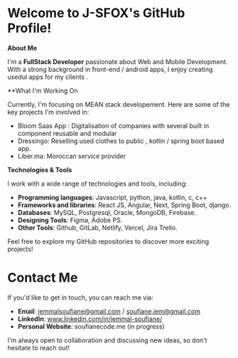 
# Welcome to J-SFOX's GitHub Profile!

 **About Me**

I'm a **FullStack Developer** passionate about Web and Mobile Development. With a strong background in front-end / android apps, I enjoy creating usedul apps for my clients .

 **What I'm Working On

Currently, I'm focusing on MEAN stack developement. Here are some of the key projects I'm involved in:

- Bloom Saas App : Digitalisation of companies with several built in component reusable and modular
- Dressingo: Reselling used clothes to public , kotlin / spring boot based app.
- Liber.ma: Moroccan service provider 

 **Technologies & Tools**

I work with a wide range of technologies and tools, including:

- **Programming languages**: Javascript, python, java, kotlin, c, c++
- **Frameworks and libraries**: React JS, Angular, Next, Spring Boot, django.
- **Databases**: MySQL, Postgresql, Oracle, MongoDB, Firebase.
- **Designing Tools**: Figma, Adobe PS.
- **Other Tools**: Github, GitLab, Netlify, Vercel, Jira Trello.


Feel free to explore my GitHub repositories to discover more exciting projects!

 # **Contact Me**

If you'd like to get in touch, you can reach me via:

- **Email**: jemmalsoufiane@gmail.com / soufiane.jem@gmail.com
- **LinkedIn**: www.linkedin.com/in/jemmal-soufiane/
- **Personal Website**:  soufianecode.me (in progress)

I'm always open to collaboration and discussing new ideas, so don't hesitate to reach out!
